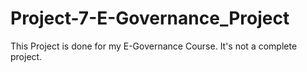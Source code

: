 # Project-7-E-Governance_Project
This Project is done for my E-Governance Course.
It's not a complete project.
